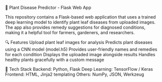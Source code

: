 🌿 Plant Disease Predictor - Flask Web App

This repository contains a Flask-based web application that uses a trained deep learning model to identify plant leaf diseases from uploaded images. The app also provides remedy suggestions for diagnosed conditions, making it a helpful tool for farmers, gardeners, and researchers.

🔍 Features
Upload plant leaf images for analysis
Predicts plant diseases using a CNN model (model.h5)
Provides user-friendly names and remedies for each condition
Displays the uploaded image alongside results
Handles healthy plants gracefully with a custom message

🧠 Tech Stack
Backend: Python, Flask
Deep Learning: TensorFlow / Keras
Frontend: HTML, Jinja2 templating
Others: NumPy, JSON, Werkzeug
